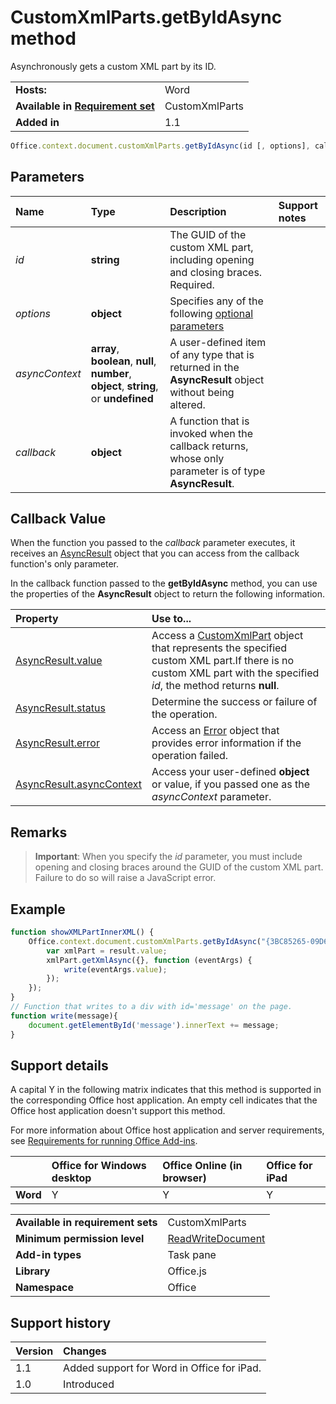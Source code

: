 
# CustomXmlParts.getByIdAsync method
Asynchronously gets a custom XML part by its ID.

|||
|:-----|:-----|
|**Hosts:**|Word|
|**Available in [Requirement set](../../docs/overview/specify-office-hosts-and-api-requirements.md)**|CustomXmlParts|
|**Added in**|1.1|

```js
Office.context.document.customXmlParts.getByIdAsync(id [, options], callback);
```


## Parameters



|**Name**|**Type**|**Description**|**Support notes**|
|:-----|:-----|:-----|:-----|
| _id_|**string**|The GUID of the custom XML part, including opening and closing braces. Required.||
| _options_|**object**|Specifies any of the following [optional parameters](../../docs/develop/asynchronous-programming-in-office-add-ins.md#passing-optional-parameters-to-asynchronous-methods)||
| _asyncContext_|**array**,  **boolean**,  **null**,  **number**,  **object**, **string**, or  **undefined**|A user-defined item of any type that is returned in the  **AsyncResult** object without being altered.||
| _callback_|**object**|A function that is invoked when the callback returns, whose only parameter is of type  **AsyncResult**.||

## Callback Value

When the function you passed to the  _callback_ parameter executes, it receives an [AsyncResult](https://dev.office.com/reference/add-ins/shared/asyncresult) object that you can access from the callback function's only parameter.

In the callback function passed to the  **getByIdAsync** method, you can use the properties of the **AsyncResult** object to return the following information.



|**Property**|**Use to...**|
|:-----|:-----|
|[AsyncResult.value](https://dev.office.com/reference/add-ins/shared/asyncresult.value)|Access a [CustomXmlPart](https://dev.office.com/reference/add-ins/shared/customxmlpart.customxmlpart) object that represents the specified custom XML part.If there is no custom XML part with the specified  _id_, the method returns  **null**.|
|[AsyncResult.status](https://dev.office.com/reference/add-ins/shared/asyncresult.status)|Determine the success or failure of the operation.|
|[AsyncResult.error](https://dev.office.com/reference/add-ins/shared/asyncresult.error)|Access an [Error](https://dev.office.com/reference/add-ins/shared/error) object that provides error information if the operation failed.|
|[AsyncResult.asyncContext](https://dev.office.com/reference/add-ins/shared/asyncresult.asynccontext)|Access your user-defined  **object** or value, if you passed one as the _asyncContext_ parameter.|

## Remarks


 >**Important**:  When you specify the  _id_ parameter, you must include opening and closing braces around the GUID of the custom XML part. Failure to do so will raise a JavaScript error.




## Example




```js
function showXMLPartInnerXML() {
    Office.context.document.customXmlParts.getByIdAsync("{3BC85265-09D6-4205-B665-8EB239A8B9A1}", function (result) {
        var xmlPart = result.value;
        xmlPart.getXmlAsync({}, function (eventArgs) {
            write(eventArgs.value);
        });
    });
}
// Function that writes to a div with id='message' on the page.
function write(message){
    document.getElementById('message').innerText += message; 
}
```




## Support details


A capital Y in the following matrix indicates that this method is supported in the corresponding Office host application. An empty cell indicates that the Office host application doesn't support this method.

For more information about Office host application and server requirements, see [Requirements for running Office Add-ins](../../docs/overview/requirements-for-running-office-add-ins.md).


||**Office for Windows desktop**|**Office Online (in browser)**|**Office for iPad**|
|:-----|:-----|:-----|:-----|
|**Word**|Y|Y|Y|

|||
|:-----|:-----|
|**Available in requirement sets**|CustomXmlParts|
|**Minimum permission level**|[ReadWriteDocument](../../docs/develop/requesting-permissions-for-api-use-in-content-and-task-pane-add-ins.md)|
|**Add-in types**|Task pane|
|**Library**|Office.js|
|**Namespace**|Office|

## Support history

|**Version**|**Changes**|
|:-----|:-----|
|1.1|Added support for Word in Office for iPad.|
|1.0|Introduced|
